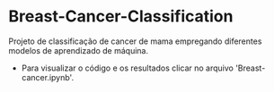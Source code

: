 # Breast-Cancer-Classification
 Projeto de classificação de cancer de mama empregando diferentes modelos de aprendizado de máquina.
- Para visualizar o código e os resultados clicar no arquivo 'Breast-cancer.ipynb'.

